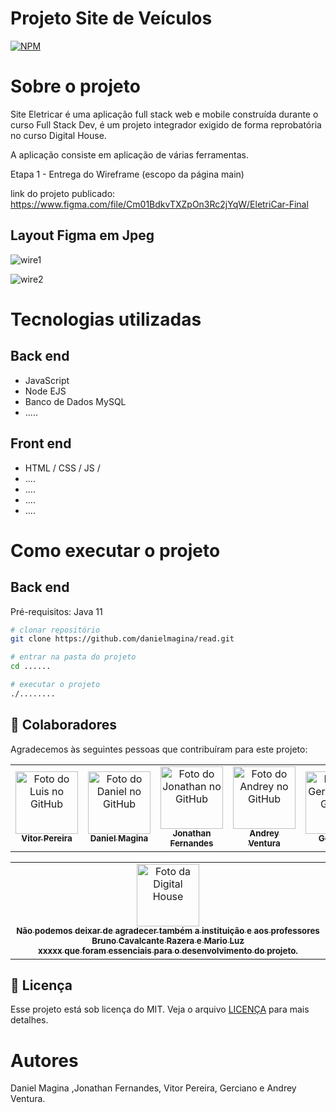 # Projeto Site de Veículos
[![NPM](https://img.shields.io/npm/l/react)](https://github.com/danielmagina/read/blob/main/LICENSE) 

# Sobre o projeto 

Site Eletricar é uma aplicação full stack web e mobile construída durante o curso Full Stack Dev, é um projeto integrador exigido de forma reprobatória no curso Digital House.

A aplicação consiste em aplicação de várias ferramentas.

Etapa 1 - Entrega do Wireframe (escopo da página main)


link do projeto publicado:
https://www.figma.com/file/Cm01BdkvTXZpOn3Rc2jYqW/EletriCar-Final


## Layout Figma em Jpeg
![wire1](https://user-images.githubusercontent.com/86272539/153056116-9e946b4a-9c37-49c6-8bd8-0f574837149f.png)

![wire2](https://user-images.githubusercontent.com/86272539/153056753-5a6f5b6c-ee2f-4dd5-a3a4-f8dc4645e6f9.png)





# Tecnologias utilizadas 
## Back end
- JavaScript
- Node EJS
- Banco de Dados MySQL
- .....
## Front end
- HTML / CSS / JS / 
- ....
- ....
- ....
- ....

# Como executar o projeto

## Back end
Pré-requisitos: Java 11

```bash
# clonar repositório
git clone https://github.com/danielmagina/read.git

# entrar na pasta do projeto 
cd ......

# executar o projeto
./........
```

## 🤝 Colaboradores

Agradecemos às seguintes pessoas que contribuíram para este projeto:

<table>
  <tr>
    <td align="center">
      <a href="#">
        <img src="https://avatars.githubusercontent.com/u/93167604?v=4" width="100px;" alt="Foto do Luis no GitHub"/><br>
        <sub>
          <b>Vitor Pereira</b>
        </sub>
      </a>
    </td>
    <td align="center">
      <a href="#">
        <img src="https://avatars.githubusercontent.com/u/86272539?v=4" width="100px;" alt="Foto do Daniel no GitHub"/><br>
        <sub>
          <b>Daniel Magina</b>
        </sub>
      </a>
    </td>
          <td align="center">
      <a href="#">
        <img src="https://avatars.githubusercontent.com/u/93499268?v=4" width="100px;" alt="Foto do Jonathan no GitHub"/><br>
        <sub>
          <b>Jonathan Fernandes</b>
        </sub>
      </a>
    </td>
    <td align="center">
      <a href="#">
        <img src="https://avatars.githubusercontent.com/u/93199019?v=4" width="100px;" alt="Foto do Andrey no GitHub"/><br>
        <sub>
          <b>Andrey Ventura</b>
        </sub>
      </a>
    </td>
    <td align="center">
      <a href="#">
        <img src="https://avatars.githubusercontent.com/u/94568299?v=4" width="100px;" alt="Foto do Gerciano no GitHub"/><br>
        <sub>
          <b>Gerciano</b>
        </sub>
      </a>
    </td>
  </tr>
</table>

<table>
  <tr>
    <td align="center">
      <a href="#">
        <img src="https://br.digitalhouse.com/wp-content/uploads/2018/02/dh-coding-school-logo.jpg" width="100px;" alt="Foto da Digital House"/><br>
        <sub>
          <b>Não podemos deixar de agradecer também a instituição e aos professores  Bruno Cavalcante Razera e Mario Luz<br> xxxxx que foram essenciais para o desenvolvimento
          do projeto.</b>
        </sub>
      </a>
    </td>
  </tr>
  </table>


## 📝 Licença

Esse projeto está sob licença do MIT. Veja o arquivo [LICENÇA](https://github.com/danielmagina/read/blob/main/LICENSE) para mais detalhes.

# Autores

Daniel Magina ,Jonathan Fernandes, Vitor Pereira, Gerciano e Andrey Ventura. 

